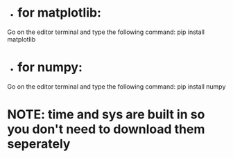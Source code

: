 - # for matplotlib: #
Go on the editor terminal and type the following command:
  pip install matplotlib

- # for numpy: #
Go on the editor terminal and type the following command:
  pip install numpy

# NOTE: time and sys are built in so you don't need to download them seperately #
